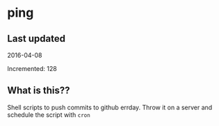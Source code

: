 # ping

## Last updated
2016-04-08

Incremented: 128

## What is this?? 
Shell scripts to push commits to github errday. Throw it on a server and schedule the script with `cron`
